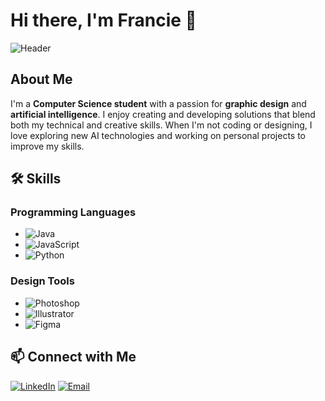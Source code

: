 # Hi there, I'm Francie 👋

![Header]([https://drive.google.com/uc?export=view&id=1OGPiCqwbOjvGsL2qN5wBPTosj5PHTmup])

## About Me
I'm a **Computer Science student** with a passion for **graphic design** and **artificial intelligence**. I enjoy creating and developing solutions that blend both my technical and creative skills. When I'm not coding or designing, I love exploring new AI technologies and working on personal projects to improve my skills.

## 🛠️ Skills
### Programming Languages
- ![Java](https://img.shields.io/badge/Java-007396?style=for-the-badge&logo=java&logoColor=white)
- ![JavaScript](https://img.shields.io/badge/JavaScript-F7DF1E?style=for-the-badge&logo=javascript&logoColor=black)
- ![Python](https://img.shields.io/badge/Python-3776AB?style=for-the-badge&logo=python&logoColor=white)

### Design Tools
- ![Photoshop](https://img.shields.io/badge/Adobe%20Photoshop-31A8FF?style=for-the-badge&logo=adobephotoshop&logoColor=white)
- ![Illustrator](https://img.shields.io/badge/Adobe%20Illustrator-FF9A00?style=for-the-badge&logo=adobeillustrator&logoColor=white)
- ![Figma](https://img.shields.io/badge/Figma-F24E1E?style=for-the-badge&logo=figma&logoColor=white)

## 📫 Connect with Me
[![LinkedIn](https://img.shields.io/badge/LinkedIn-0A66C2?style=for-the-badge&logo=linkedin&logoColor=white)](https://www.linkedin.com/in/franciegalapate/)
[![Email](https://img.shields.io/badge/Email-EA4335?style=for-the-badge&logo=gmail&logoColor=white)](mailto:francie.gabrielle2005@gmail.com)

